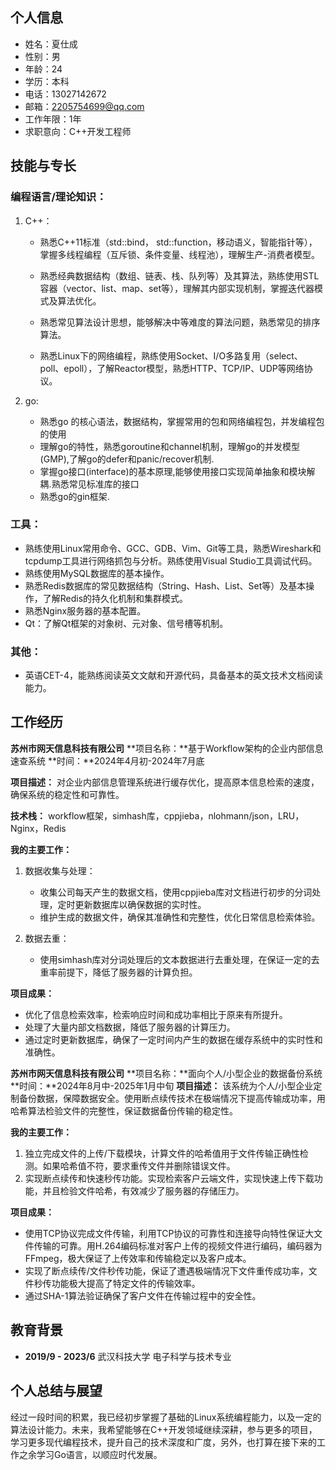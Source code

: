 ## 个人信息
- 姓名：夏仕成
- 性别：男
- 年龄：24
- 学历：本科
- 电话：13027142672
- 邮箱：2205754699@qq.com
- 工作年限：1年
- 求职意向：C++开发工程师

## 技能与专长
### 编程语言/理论知识：
1. C++：

    - 熟悉C++11标准（std::bind， std::function，移动语义，智能指针等），掌握多线程编程（互斥锁、条件变量、线程池），理解生产-消费者模型。

    - 熟悉经典数据结构（数组、链表、栈、队列等）及其算法，熟练使用STL容器（vector、list、map、set等），理解其内部实现机制，掌握迭代器模式及算法优化。
    - 熟悉常见算法设计思想，能够解决中等难度的算法问题，熟悉常见的排序算法。
    - 熟悉Linux下的网络编程，熟练使用Socket、I/O多路复用（select、poll、epoll），了解Reactor模型，熟悉HTTP、TCP/IP、UDP等网络协议。

2. go:

    - 熟悉go 的核心语法，数据结构，掌握常用的包和网络编程包，并发编程包的使用
    - 理解go的特性，熟悉goroutine和channel机制，理解go的并发模型 (GMP),了解go的defer和panic/recover机制.
    - 掌握go接口(interface)的基本原理,能够使用接口实现简单抽象和模块解耦.熟悉常见标准库的接口
    - 熟悉go的gin框架.

### 工具：
- 熟练使用Linux常用命令、GCC、GDB、Vim、Git等工具，熟悉Wireshark和tcpdump工具进行网络抓包与分析。熟练使用Visual Studio工具调试代码。
- 熟练使用MySQL数据库的基本操作。
- 熟悉Redis数据库的常见数据结构（String、Hash、List、Set等）及基本操作，了解Redis的持久化机制和集群模式。
- 熟悉Nginx服务器的基本配置。
- Qt：了解Qt框架的对象树、元对象、信号槽等机制。

### 其他：
- 英语CET-4，能熟练阅读英文文献和开源代码，具备基本的英文技术文档阅读能力。

## 工作经历
**苏州市网天信息科技有限公司**
**项目名称：**基于Workflow架构的企业内部信息速查系统
**时间：**2024年4月初-2024年7月底

**项目描述：**
对企业内部信息管理系统进行缓存优化，提高原本信息检索的速度，确保系统的稳定性和可靠性。

**技术栈：**
workflow框架，simhash库，cppjieba，nlohmann/json，LRU，Nginx，Redis

**我的主要工作：**

1. 数据收集与处理：
   - 收集公司每天产生的数据文档，使用cppjieba库对文档进行初步的分词处理，定时更新数据库以确保数据的实时性。
   - 维护生成的数据文件，确保其准确性和完整性，优化日常信息检索体验。

2. 数据去重：
   - 使用simhash库对分词处理后的文本数据进行去重处理，在保证一定的去重率前提下，降低了服务器的计算负担。

**项目成果：**

- 优化了信息检索效率，检索响应时间和成功率相比于原来有所提升。
- 处理了大量内部文档数据，降低了服务器的计算压力。
- 通过定时更新数据库，确保了一定时间内产生的数据在缓存系统中的实时性和准确性。

**苏州市网天信息科技有限公司**
**项目名称：**面向个人/小型企业的数据备份系统
**时间：**2024年8月中-2025年1月中旬
**项目描述：**
该系统为个人/小型企业定制备份数据，保障数据安全。使用断点续传技术在极端情况下提高传输成功率，用哈希算法检验文件的完整性，保证数据备份传输的稳定性。

**我的主要工作：**

1. 独立完成文件的上传/下载模块，计算文件的哈希值用于文件传输正确性检测。如果哈希值不符，要求重传文件并删除错误文件。
2. 实现断点续传和快速秒传功能。实现检索客户云端文件，实现快速上传下载功能，并且检验文件哈希，有效减少了服务器的存储压力。

**项目成果：**

- 使用TCP协议完成文件传输，利用TCP协议的可靠性和连接导向特性保证大文件传输的可靠。用H.264编码标准对客户上传的视频文件进行编码，编码器为FFmpeg，极大保证了上传效率和传输稳定以及客户成本。
- 实现了断点续传/文件秒传功能，保证了遭遇极端情况下文件重传成功率，文件秒传功能极大提高了特定文件的传输效率。
- 通过SHA-1算法验证确保了客户文件在传输过程中的安全性。


## 教育背景
- **2019/9 - 2023/6**  武汉科技大学  电子科学与技术专业

## 个人总结与展望
经过一段时间的积累，我已经初步掌握了基础的Linux系统编程能力，以及一定的算法设计能力。未来，我希望能够在C++开发领域继续深耕，参与更多的项目，学习更多现代编程技术，提升自己的技术深度和广度，另外，也打算在接下来的工作之余学习Go语言，以顺应时代发展。